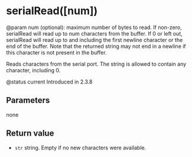 # serialRead(\[num])

@param num (optional): maximum number of bytes to read. If non-zero, serialRead will read up to num characters from the buffer. If 0 or left out, serialRead will read up to and including the first newline character or the end of the buffer. Note that the returned string may not end in a newline if this character is not present in the buffer.

Reads characters from the serial port. The string is allowed to contain any character, including 0.

@status current Introduced in 2.3.8

## Parameters

none

## Return value

* `str` string. Empty if no new characters were available.
